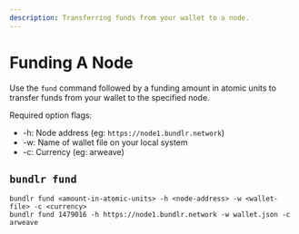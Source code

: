 ```yaml
---
description: Transferring funds from your wallet to a node.
---
```


# Funding A Node

Use the `fund` command followed by a funding amount in atomic units to transfer funds from your wallet to the specified node.

Required option flags:

-   -h: Node address (eg: `https://node1.bundlr.network`)
-   -w: Name of wallet file on your local system
-   -c: Currency (eg: arweave)

## `bundlr fund`

```console
bundlr fund <amount-in-atomic-units> -h <node-address> -w <wallet-file> -c <currency>
bundlr fund 1479016 -h https://node1.bundlr.network -w wallet.json -c arweave
```
